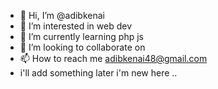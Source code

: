 - 👋 Hi, I’m @adibkenai
- 👀 I’m interested in web dev
- 🌱 I’m currently learning php js
- 💞️ I’m looking to collaborate on 
- 📫 How to reach me adibkenai48@gmail.com
- i'll add something later i'm new here ..

<!---
adibkenai/adibkenai is a ✨ special ✨ repository because its `README.md` (this file) appears on your GitHub profile.
You can click the Preview link to take a look at your changes.
--->
